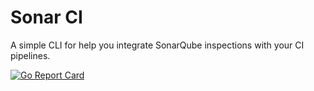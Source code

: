 # Sonar CI
A simple CLI for help you integrate SonarQube inspections with your CI pipelines.

[![Go Report Card](https://goreportcard.com/badge/github.com/odair-pedro/sonarci)](https://goreportcard.com/report/github.com/odair-pedro/sonarci)
